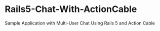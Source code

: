 # Rails5-Chat-With-ActionCable
Sample Application with Multi-User Chat Using Rails 5 and Action Cable

